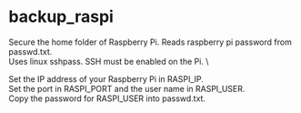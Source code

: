 # backup_raspi

Secure the home folder of Raspberry Pi. Reads raspberry pi password from passwd.txt. \
Uses linux sshpass. SSH must be enabled on the Pi. \

Set the IP address of your Raspberry Pi in RASPI_IP. \
Set the port in RASPI_PORT and the user name in RASPI_USER. \
Copy the password for RASPI_USER into passwd.txt.
